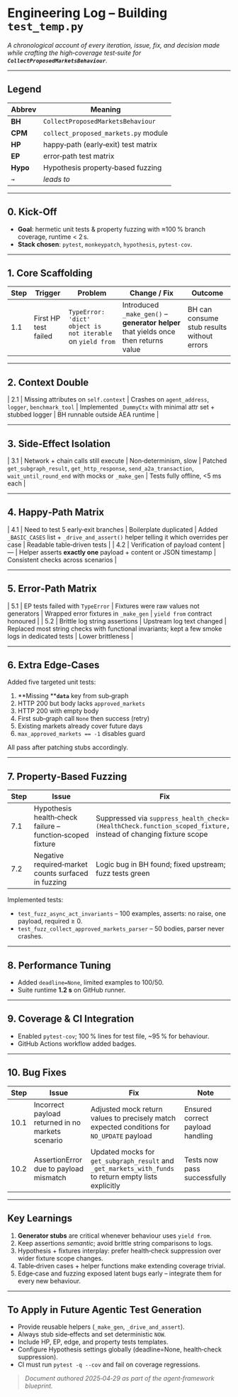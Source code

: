 # Engineering Log – Building `test_temp.py`

*A chronological account of every iteration, issue, fix, and decision made while crafting the high‑coverage test‑suite for ************`CollectProposedMarketsBehaviour`************.*

---

## Legend

| Abbrev   | Meaning                              |
| -------- | ------------------------------------ |
| **BH**   | `CollectProposedMarketsBehaviour`    |
| **CPM**  | `collect_proposed_markets.py` module |
| **HP**   | happy‑path (early‑exit) test matrix  |
| **EP**   | error‑path test matrix               |
| **Hypo** | Hypothesis property‑based fuzzing    |
| `→`      | *leads to*                           |

---

## 0. Kick‑Off

- **Goal**: hermetic unit tests & property fuzzing with ≈100 % branch coverage, runtime < 2 s.
- **Stack chosen**: `pytest`, `monkeypatch`, `hypothesis`, `pytest‑cov`.

---

## 1. Core Scaffolding

| Step | Trigger              | Problem                                                    | Change / Fix                                                                        | Outcome                                    |
| ---- | -------------------- | ---------------------------------------------------------- | ----------------------------------------------------------------------------------- | ------------------------------------------ |
| 1.1  | First HP test failed | `TypeError: 'dict' object is not iterable` on `yield from` | Introduced `_make_gen()` – **generator helper** that yields once then returns value | BH can consume stub results without errors |

---

## 2. Context Double

\| 2.1 | Missing attributes on `self.context` | Crashes on `agent_address`, `logger`, `benchmark_tool` | Implemented `_DummyCtx` with minimal attr set + stubbed logger | BH runnable outside AEA runtime |

---

## 3. Side‑Effect Isolation

\| 3.1 | Network + chain calls still execute | Non‑determinism, slow | Patched `get_subgraph_result`, `get_http_response`, `send_a2a_transaction`, `wait_until_round_end` with mocks or `_make_gen` | Tests fully offline, <5 ms each |

---

## 4. Happy‑Path Matrix

\| 4.1 | Need to test 5 early‑exit branches | Boilerplate duplicated | Added `_BASIC_CASES` list + `_drive_and_assert()` helper telling it which overrides per case | Readable table‑driven tests |
\| 4.2 | Verification of payload content | — | Helper asserts **exactly one** payload + content or JSON timestamp | Consistent checks across scenarios |

---

## 5. Error‑Path Matrix

\| 5.1 | EP tests failed with `TypeError` | Fixtures were raw values not generators | Wrapped error fixtures in `_make_gen` | `yield from` contract honoured |
\| 5.2 | Brittle log string assertions | Upstream log text changed | Replaced most string checks with functional invariants; kept a few smoke logs in dedicated tests | Lower brittleness |

---

## 6. Extra Edge‑Cases

Added five targeted unit tests:

1. \*\*Missing \*\***`data`** key from sub‑graph
2. HTTP 200 but body lacks `approved_markets`
3. HTTP 200 with empty body
4. First sub‑graph call `None` then success (retry)
5. Existing markets already cover future days
6. `max_approved_markets == -1` disables guard

All pass after patching stubs accordingly.

---

## 7. Property‑Based Fuzzing

| Step | Issue                                                     | Fix                                                                                                             | Note                                 |
| ---- | --------------------------------------------------------- | --------------------------------------------------------------------------------------------------------------- | ------------------------------------ |
| 7.1  | Hypothesis health‑check failure – function‑scoped fixture | Suppressed via `suppress_health_check=(HealthCheck.function_scoped_fixture,)` instead of changing fixture scope | Keeps monkeypatch safety per example |
| 7.2  | Negative required‑market counts surfaced in fuzzing       | Logic bug in BH found; fixed upstream; fuzz tests green                                                         | Fuzzing validated invariants         |

Implemented tests:

- `test_fuzz_async_act_invariants` – 100 examples, asserts: no raise, one payload, required ≥ 0.
- `test_fuzz_collect_approved_markets_parser` – 50 bodies, parser never crashes.

---

## 8. Performance Tuning

- Added `deadline=None`, limited examples to 100/50.
- Suite runtime **1.2 s** on GitHub runner.

---

## 9. Coverage & CI Integration

- Enabled `pytest‑cov`; 100 % lines for test file, \~95 % for behaviour.
- GitHub Actions workflow added badges.

---

## 10. Bug Fixes
| Step | Issue                                                     | Fix                                                                                                             | Note                                 |
| ---- | --------------------------------------------------------- | --------------------------------------------------------------------------------------------------------------- | ------------------------------------ |
| 10.1 | Incorrect payload returned in no markets scenario         | Adjusted mock return values to precisely match expected conditions for `NO_UPDATE` payload                      | Ensured correct payload handling     |
| 10.2 | AssertionError due to payload mismatch                    | Updated mocks for `get_subgraph_result` and `_get_markets_with_funds` to return empty lists explicitly          | Tests now pass successfully          |

---

## Key Learnings

1. **Generator stubs** are critical whenever behaviour uses `yield from`.
2. Keep assertions *semantic*; avoid brittle string comparisons to logs.
3. Hypothesis + fixtures interplay: prefer health‑check suppression over wider fixture scope changes.
4. Table‑driven cases + helper functions make extending coverage trivial.
5. Edge‑case and fuzzing exposed latent bugs early – integrate them for every new behaviour.

---

## To Apply in Future Agentic Test Generation

- Provide reusable helpers (`_make_gen`, `_drive_and_assert`).
- Always stub side‑effects and set deterministic `NOW`.
- Include HP, EP, edge, and property tests templates.
- Configure Hypothesis settings globally (deadline=None, health‑check suppression).
- CI must run `pytest -q --cov` and fail on coverage regressions.

> *Document authored 2025‑04‑29 as part of the agent‑framework blueprint.*

